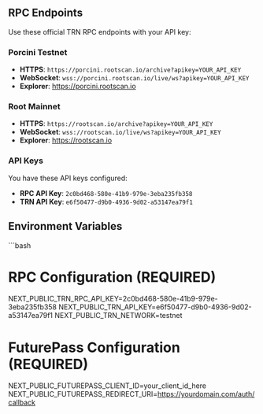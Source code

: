 ## RPC Endpoints

Use these official TRN RPC endpoints with your API key:

### Porcini Testnet
- **HTTPS**: `https://porcini.rootscan.io/archive?apikey=YOUR_API_KEY`
- **WebSocket**: `wss://porcini.rootscan.io/live/ws?apikey=YOUR_API_KEY`
- **Explorer**: https://porcini.rootscan.io

### Root Mainnet  
- **HTTPS**: `https://rootscan.io/archive?apikey=YOUR_API_KEY`
- **WebSocket**: `wss://rootscan.io/live/ws?apikey=YOUR_API_KEY`
- **Explorer**: https://rootscan.io

### API Keys
You have these API keys configured:
- **RPC API Key**: `2c0bd468-580e-41b9-979e-3eba235fb358`
- **TRN API Key**: `e6f50477-d9b0-4936-9d02-a53147ea79f1`

## Environment Variables

\`\`\`bash
# RPC Configuration (REQUIRED)
NEXT_PUBLIC_TRN_RPC_API_KEY=2c0bd468-580e-41b9-979e-3eba235fb358
NEXT_PUBLIC_TRN_API_KEY=e6f50477-d9b0-4936-9d02-a53147ea79f1
NEXT_PUBLIC_TRN_NETWORK=testnet

# FuturePass Configuration (REQUIRED)
NEXT_PUBLIC_FUTUREPASS_CLIENT_ID=your_client_id_here
NEXT_PUBLIC_FUTUREPASS_REDIRECT_URI=https://yourdomain.com/auth/callback
